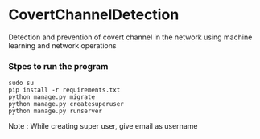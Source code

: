 # CovertChannelDetection
Detection and prevention of covert channel in the network using machine learning and network operations

### Stpes to run the program
    sudo su
    pip install -r requirements.txt
    python manage.py migrate
    python manage.py createsuperuser
    python manage.py runserver
Note : While creating super user, give email as username
